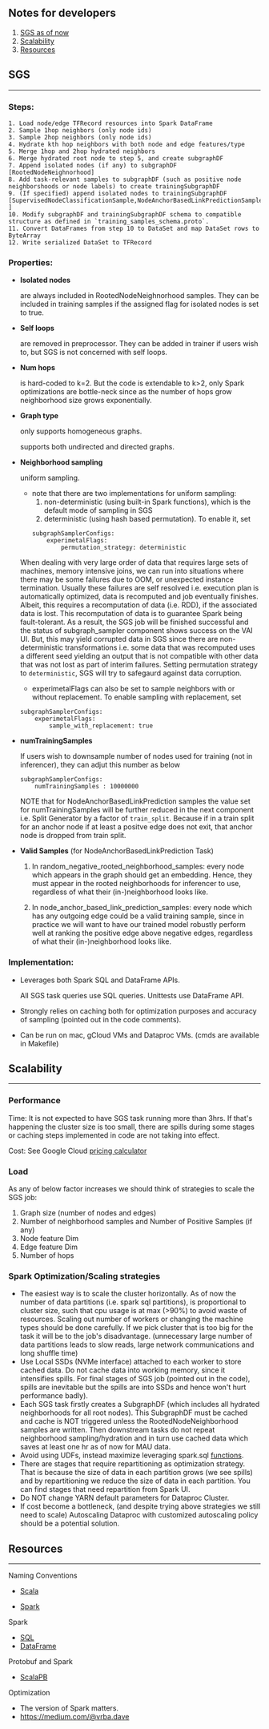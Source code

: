 ## Notes for developers

1. [SGS as of now](#sgs)
2. [Scalability](#scalability)
3. [Resources](#resources)

## SGS

______________________________________________________________________

### Steps:

```
1. Load node/edge TFRecord resources into Spark DataFrame
2. Sample 1hop neighbors (only node ids)
3. Sample 2hop neighbors (only node ids)
4. Hydrate kth hop neighbors with both node and edge features/type
5. Merge 1hop and 2hop hydrated neighbors
6. Merge hydrated root node to step 5, and create subgraphDF
7. Append isolated nodes (if any) to subgraphDF [RootedNodeNeighnorhood]
8. Add task-relevant samples to subgraphDF (such as positive node neighborshoods or node labels) to create trainingSubgraphDF
9. (If specified) append isolated nodes to trainingSubgraphDF [SupervisedNodeClassificationSample,NodeAnchorBasedLinkPredictionSample ]
10. Modify subgraphDF and trainingSubgraphDF schema to compatible structure as defined in `training_samples_schema.proto`.
11. Convert DataFrames from step 10 to DataSet and map DataSet rows to ByteArray
12. Write serialized DataSet to TFRecord
```

### Properties:

- **Isolated nodes**

  are always included in RootedNodeNeighnorhood samples. They can be included in training samples if the assigned flag
  for isolated nodes is set to true.

- **Self loops**

  are removed in preprocessor. They can be added in trainer if users wish to, but SGS is not concerned with self loops.

- **Num hops**

  is hard-coded to k=2. But the code is extendable to k>2, only Spark optimizations are bottle-neck since as the number
  of hops grow neighborhood size grows exponentially.

- **Graph type**

  only supports homogeneous graphs.

  supports both undirected and directed graphs.

- **Neighborhood sampling**

  uniform sampling.

  - note that there are two implementations for uniform sampling:
    1. non-deterministic (using built-in Spark functions), which is the default mode of sampling in SGS
    2. deterministic (using hash based permutation). To enable it, set
    ```
    subgraphSamplerConfigs:
        experimetalFlags:
            permutation_strategy: deterministic
    ```

  When dealing with very large order of data that requires large sets of machines, memory intensive joins, we can run
  into situations where there may be some failures due to OOM, or unexpected instance termination. Usually these
  failures are self resolved i.e. execution plan is automatically optimized, data is recomputed and job eventually
  finishes. Albeit, this requires a recomputation of data (i.e. RDD), if the associated data is lost. This recomputation
  of data is to guarantee Spark being fault-tolerant. As a result, the SGS job will be finished successful and the
  status of subgraph_sampler component shows success on the VAI UI. But, this may yield corrupted data in SGS since
  there are non-deterministic transformations i.e. some data that was recomputed uses a different seed yielding an
  output that is not compatible with other data that was not lost as part of interim failures. Setting permutation
  strategy to `deterministic`, SGS will try to safegaurd against data corruption.

  - experimetalFlags can also be set to sample neighbors with or without replacement. To enable sampling with
    replacement, set

  ```
  subgraphSamplerConfigs:
      experimetalFlags:
          sample_with_replacement: true
  ```

- **numTrainingSamples**

  If users wish to downsample number of nodes used for training (not in inferencer), they can adjut this number as below

  ```
  subgraphSamplerConfigs:
      numTrainingSamples : 10000000
  ```

  NOTE that for NodeAnchorBasedLinkPrediction samples the value set for numTrainingSamples will be further reduced in
  the next component i.e. Split Generator by a factor of `train_split`. Because if in a train split for an anchor node
  if at least a positve edge does not exit, that anchor node is dropped from train split.

- **Valid Samples** (for NodeAnchorBasedLinkPrediction Task)

  1. In random_negative_rooted_neighborhood_samples: every node which appears in the graph should get an embedding.
     Hence, they must appear in the rooted neighborhoods for inferencer to use, regardless of what their
     (in-)neighborhood looks like.

  2. In node_anchor_based_link_prediction_samples: every node which has any outgoing edge could be a valid training
     sample, since in practice we will want to have our trained model robustly perform well at ranking the positive edge
     above negative edges, regardless of what their (in-)neighborhood looks like.

### Implementation:

- Leverages both Spark SQL and DataFrame APIs.

  All SGS task queries use SQL queries. Unittests use DataFrame API.

- Strongly relies on caching both for optimization purposes and accuracy of sampling (pointed out in the code comments).

- Can be run on mac, gCloud VMs and Dataproc VMs. (cmds are available in Makefile)

## Scalability

______________________________________________________________________

### Performance

Time: It is not expected to have SGS task running more than 3hrs. If that's happening the cluster size is too small,
there are spills during some stages or caching steps implemented in code are not taking into effect.

Cost: See Google Cloud [pricing calculator](https://cloud.google.com/products/calculator/#id=)

### Load

As any of below factor increases we should think of strategies to scale the SGS job:

1. Graph size (number of nodes and edges)
2. Number of neighborhood samples and Number of Positive Samples (if any)
3. Node feature Dim
4. Edge feature Dim
5. Number of hops

### Spark Optimization/Scaling strategies

- The easiest way is to scale the cluster horizontally. As of now the number of data partitions (i.e. spark sql
  partitions), is proportional to cluster size, such that cpu usage is at max (>90%) to avoid waste of resources.
  Scaling out number of workers or changing the machine types should be done carefully. If we pick cluster that is too
  big for the task it will be to the job's disadvantage. (unnecessary large number of data partitions leads to slow
  reads, large network communications and long shuffle time)
- Use Local SSDs (NVMe interface) attached to each worker to store cached data. Do not cache data into working memory,
  since it intensifies spills. For final stages of SGS job (pointed out in the code), spills are inevitable but the
  spills are into SSDs and hence won't hurt performance badly).
- Each SGS task firstly creates a SubgraphDF (which includes all hydrated neighborhoods for all root nodes). This
  SubgraphDF must be cached and cache is NOT triggered unless the RootedNodeNeighborhood samples are written. Then
  downstream tasks do not repeat neighborhood sampling/hydration and in turn use cached data which saves at least one hr
  as of now for MAU data.
- Avoid using UDFs, instead maximize leveraging spark.sql
  [functions](https://spark.apache.org/docs/latest/api/scala/org/apache/spark/sql/functions$.html).
- There are stages that require repartitioning as optimization strategy. That is because the size of data in each
  partition grows (we see spills) and by repartitioning we reduce the size of data in each partition. You can find
  stages that need repartition from Spark UI.
- Do NOT change YARN default parameters for Dataproc Cluster.
- If cost become a bottleneck, (and despite trying above strategies we still need to scale) Autoscaling Dataproc with
  customized autoscaling policy should be a potential solution.

## Resources

______________________________________________________________________

Naming Conventions

- [Scala](https://docs.scala-lang.org/style/naming-conventions.html)

- [Spark](https://github.com/databricks/scala-style-guide)

Spark

- [SQL](https://spark.apache.org/docs/latest/sql-ref-functions.html)
- [DataFrame](https://spark.apache.org/docs/latest/api/scala/org/apache/spark/sql/functions$.html)

Protobuf and Spark

- [ScalaPB](https://scalapb.github.io/docs/sparksql/)

Optimization

- The version of Spark matters.
- https://medium.com/@vrba.dave
